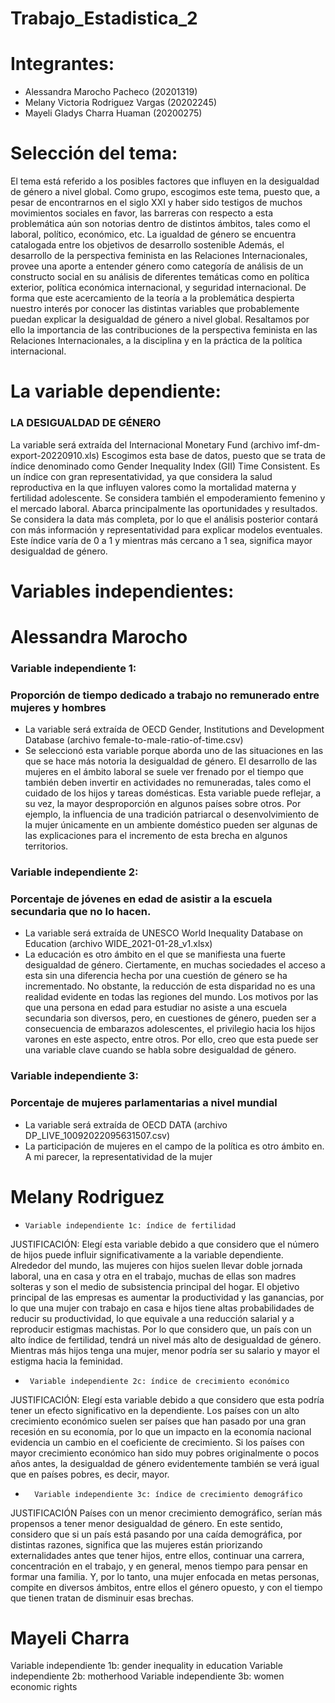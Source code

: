 # Trabajo_Estadistica_2

# **Integrantes:**
- Alessandra Marocho Pacheco (20201319)
- Melany Victoria Rodriguez Vargas (20202245)
- Mayeli Gladys Charra Huaman (20200275)

# **Selección del tema:**

El tema está referido a los posibles factores que influyen en la desigualdad de género a nivel global. 
Como grupo, escogimos este tema, puesto que, a pesar de encontrarnos en el siglo XXI y haber sido testigos de muchos movimientos sociales en favor, las barreras con respecto a esta problemática aún son notorias dentro de distintos ámbitos, tales como el laboral, político, económico, etc. La igualdad de género se encuentra catalogada entre los objetivos de desarrollo sostenible 
Además, el desarrollo de la perspectiva feminista en las Relaciones Internacionales, provee una aporte a entender género como categoría de análisis de un constructo social en su análisis de diferentes temáticas como en política exterior, política económica internacional, y seguridad internacional. De forma que este acercamiento de la teoría a la problemática despierta nuestro interés por conocer las distintas variables que probablemente puedan explicar la desigualdad de género a nivel global. Resaltamos por ello la importancia de las contribuciones de la perspectiva feminista en las Relaciones Internacionales, a la disciplina y en la práctica de la política internacional.

# **La variable dependiente:**
### LA DESIGUALDAD DE GÉNERO

La variable será extraída del Internacional Monetary Fund (archivo imf-dm-export-20220910.xls)
Escogimos esta base de datos, puesto que se trata de índice denominado como Gender Inequality Index (GII) Time Consistent. Es un índice con gran representatividad, ya que considera la salud reproductiva en la que influyen valores como la mortalidad materna y fertilidad adolescente. Se considera también el empoderamiento femenino y el mercado laboral. Abarca principalmente las oportunidades y resultados. Se considera la data más completa, por lo que el análisis posterior contará con más información y representatividad para explicar modelos eventuales. Este índice varía de 0 a 1 y mientras más cercano a 1 sea, significa mayor desigualdad de género.

# **Variables independientes:**

# **Alessandra Marocho**
### **Variable independiente 1:**
### Proporción de tiempo dedicado a trabajo no remunerado entre mujeres y hombres

- La variable será extraída de OECD Gender, Institutions and Development Database (archivo female-to-male-ratio-of-time.csv)
- Se seleccionó esta variable porque aborda uno de las situaciones en las que se hace más notoria la desigualdad de género. El desarrollo de las mujeres en el ámbito laboral se suele ver frenado por el tiempo que también deben invertir en actividades no remuneradas, tales como el cuidado de los hijos y tareas domésticas. Esta variable puede reflejar, a su vez, la mayor desproporción en algunos países sobre otros. Por ejemplo, la influencia de una tradición patriarcal o desenvolvimiento de la mujer únicamente en un ambiente doméstico pueden ser algunas de las explicaciones para el incremento de esta brecha en algunos territorios.

### **Variable independiente 2:**
### Porcentaje de jóvenes en edad de asistir a la escuela secundaria que no lo hacen.

- La variable será extraída de UNESCO World Inequality Database on Education (archivo WIDE_2021-01-28_v1.xlsx)
- La educación es otro ámbito en el que se manifiesta una fuerte desigualdad de género. Ciertamente, en muchas sociedades el acceso a esta sin una diferencia hecha por una cuestión de género se ha incrementado. No obstante, la reducción de esta disparidad no es una realidad evidente en todas las regiones del mundo. Los motivos por las que una persona en edad para estudiar no asiste a una escuela secundaria son diversos, pero, en cuestiones de género, pueden ser a consecuencia de embarazos adolescentes, el privilegio hacia los hijos varones en este aspecto, entre otros. Por ello, creo que esta puede ser una variable clave cuando se habla sobre desigualdad de género. 

### **Variable independiente 3:**
### Porcentaje de mujeres parlamentarias a nivel mundial
- La variable será extraída de OECD DATA (archivo DP_LIVE_10092022095631507.csv)
- La participación de mujeres en el campo de la política es otro ámbito en. A mi parecer, la representatividad de la mujer 

# **Melany Rodriguez**

-     Variable independiente 1c: índice de fertilidad
JUSTIFICACIÓN:
Elegí esta variable debido a que considero que el número de hijos puede influir significativamente a la variable dependiente. Alrededor del mundo, las mujeres con hijos suelen llevar doble jornada laboral, una en casa y otra en el trabajo, muchas de ellas son madres solteras y son el medio de subsistencia principal del hogar. El objetivo principal de las empresas es aumentar la productividad y las ganancias, por lo que una mujer con trabajo en casa e hijos tiene altas probabilidades de reducir su productividad, lo que equivale a una reducción salarial y a reproducir estigmas machistas. Por lo que considero que, un país con un alto índice de fertilidad, tendrá un nivel más alto de desigualdad de género. Mientras más hijos tenga una mujer, menor podría ser su salario y mayor el estigma hacia la feminidad.



-      Variable independiente 2c: índice de crecimiento económico
JUSTIFICACIÓN:
Elegí esta variable debido a que considero que esta podría tener un efecto significativo en la dependiente. Los países con un alto crecimiento económico suelen ser países que han pasado por una gran recesión en su economía, por lo que un impacto en la economía nacional evidencia un cambio en el coeficiente de crecimiento. Si los países con mayor crecimiento económico han sido muy pobres originalmente o pocos años antes, la desigualdad de género evidentemente también se verá igual que en países pobres, es decir, mayor.



-       Variable independiente 3c: índice de crecimiento demográfico
JUSTIFICACIÓN
Países con un menor crecimiento demográfico, serían más propensos a tener menor desigualdad de género. En este sentido, considero que si un país está pasando por una caída demográfica, por distintas razones, significa que las mujeres están priorizando externalidades antes que tener hijos, entre ellos, continuar una carrera, concentración en el trabajo, y en general, menos tiempo para pensar en formar una familia. Y, por lo tanto, una mujer enfocada en metas personas, compite en diversos ámbitos, entre ellos el género opuesto, y con el tiempo que tienen tratan de disminuir esas brechas.


# **Mayeli Charra**

Variable independiente 1b: gender inequality in education 
Variable independiente 2b: motherhood
Variable independiente 3b: women economic rights


